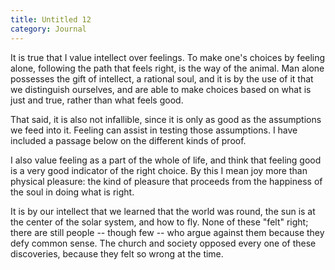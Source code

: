 ```yaml
---
title: Untitled 12
category: Journal
---
```


It is true that I value intellect over feelings.  To make one's choices
by feeling alone, following the path that feels right, is the way of the
animal.  Man alone possesses the gift of intellect, a rational soul, and
it is by the use of it that we distinguish ourselves, and are able to
make choices based on what is just and true, rather than what feels
good.

That said, it is also not infallible, since it is only as good as the
assumptions we feed into it.  Feeling can assist in testing those
assumptions.  I have included a passage below on the different kinds of
proof.

I also value feeling as a part of the whole of life, and think that
feeling good is a very good indicator of the right choice.  By this I
mean joy more than physical pleasure: the kind of pleasure that proceeds
from the happiness of the soul in doing what is right.

It is by our intellect that we learned that the world was round, the sun
is at the center of the solar system, and how to fly.  None of these
"felt" right; there are still people -- though few -- who argue against
them because they defy common sense.  The church and society opposed
every one of these discoveries, because they felt so wrong at the time.


